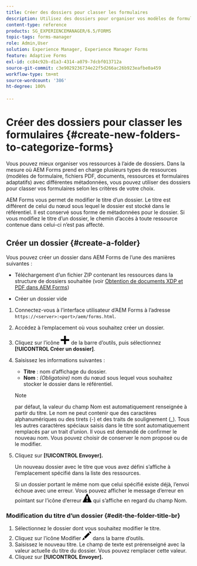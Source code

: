 ```yaml
---
title: Créer des dossiers pour classer les formulaires
description: Utilisez des dossiers pour organiser vos modèles de formulaire, PDF, ressources et formulaires adaptatifs.
content-type: reference
products: SG_EXPERIENCEMANAGER/6.5/FORMS
topic-tags: forms-manager
role: Admin,User
solution: Experience Manager, Experience Manager Forms
feature: Adaptive Forms
exl-id: cc84c92b-d1a3-4314-a079-7dcbf013712a
source-git-commit: c3e9029236734e22f5d266ac26b923eafbe0a459
workflow-type: tm+mt
source-wordcount: '386'
ht-degree: 100%

---
```


# Créer des dossiers pour classer les formulaires {#create-new-folders-to-categorize-forms}

Vous pouvez mieux organiser vos ressources à l’aide de dossiers. Dans la mesure où AEM Forms prend en charge plusieurs types de ressources (modèles de formulaire, fichiers PDF, documents, ressources et formulaires adaptatifs) avec différentes métadonnées, vous pouvez utiliser des dossiers pour classer vos formulaires selon les critères de votre choix.

AEM Forms vous permet de modifier le titre d’un dossier. Le titre est différent de celui du nœud sous lequel le dossier est stocké dans le référentiel. Il est conservé sous forme de métadonnées pour le dossier. Si vous modifiez le titre d’un dossier, le chemin d’accès à toute ressource contenue dans celui-ci n’est pas affecté.

## Créer un dossier {#create-a-folder}

Vous pouvez créer un dossier dans AEM Forms de l’une des manières suivantes :

* Téléchargement d’un fichier ZIP contenant les ressources dans la structure de dossiers souhaitée (voir [Obtention de documents XDP et PDF dans AEM Forms](/help/forms/using/get-xdp-pdf-documents-aem.md))

* Créer un dossier vide

1. Connectez-vous à l’interface utilisateur d’AEM Forms à l’adresse `https://<server>:<port>/aem/forms.html`.
1. Accédez à l’emplacement où vous souhaitez créer un dossier.
1. Cliquez sur l’icône ![aem6forms_add](assets/aem6forms_add.png) de la barre d’outils, puis sélectionnez **[!UICONTROL Créer un dossier]**.

1. Saisissez les informations suivantes :

   * **Titre** : nom d’affichage du dossier.
   * **Nom** : *(Obligatoire)* nom du nœud sous lequel vous souhaitez stocker le dossier dans le référentiel.

   >[!NOTE]
   >
   >par défaut, la valeur du champ Nom est automatiquement renseignée à partir du titre. Le nom ne peut contenir que des caractères alphanumériques ou des tirets (-) et des traits de soulignement (_). Tous les autres caractères spéciaux saisis dans le titre sont automatiquement remplacés par un trait d’union. Il vous est demandé de confirmer le nouveau nom. Vous pouvez choisir de conserver le nom proposé ou de le modifier.

1. Cliquez sur **[!UICONTROL Envoyer].**

   Un nouveau dossier avec le titre que vous avez défini s’affiche à l’emplacement spécifié dans la liste des ressources.

   Si un dossier portant le même nom que celui spécifié existe déjà, l’envoi échoue avec une erreur. Vous pouvez afficher le message d’erreur en pointant sur l’icône d’erreur ![aem6forms_error_alert](assets/aem6forms_error_alert.png) qui s’affiche en regard du champ Nom.

### Modification du titre d’un dossier {#edit-the-folder-title-br}

1. Sélectionnez le dossier dont vous souhaitez modifier le titre.
1. Cliquez sur lʼicône Modifier ![aem6forms_edit](assets/aem6forms_edit.png) dans la barre d’outils.
1. Saisissez le nouveau titre. Le champ de texte est prérenseigné avec la valeur actuelle du titre du dossier. Vous pouvez remplacer cette valeur.
1. Cliquez sur **[!UICONTROL Envoyer].**
